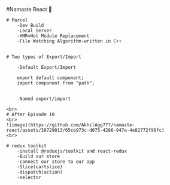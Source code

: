 #Namaste React 🚀

    # Parcel
        -Dev Build
        -Local Server
        -HMR=Hot Module Replacement
        -File Watching Algorithm-written in C++


    # Two types of Export/Import

        -Default Export/Import

        export default component;
        import component from "path";


        -Named export/import

    <br>
    # After Episode 10
    <br>
    ![image](https://github.com/AkhilAgg777/namaste-react/assets/38729013/65ce973c-d075-4286-947e-4e82772f96fc)
    <br>

    # redux toolkit
        -install @reduxjs/toolkit and react-redux
        -Build our store
        -connect our store to our app
        -Slice(cartslice)
        -dispatch(action)
        -selector






